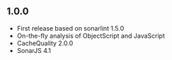 ## 1.0.0

* First release based on sonarlint 1.5.0
* On-the-fly analysis of ObjectScript and JavaScript
* CacheQuality 2.0.0
* SonarJS 4.1
